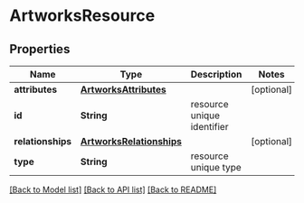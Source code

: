 # ArtworksResource

## Properties
Name | Type | Description | Notes
------------ | ------------- | ------------- | -------------
**attributes** | [**ArtworksAttributes**](ArtworksAttributes.md) |  | [optional] 
**id** | **String** | resource unique identifier | 
**relationships** | [**ArtworksRelationships**](ArtworksRelationships.md) |  | [optional] 
**type** | **String** | resource unique type | 

[[Back to Model list]](../README.md#documentation-for-models) [[Back to API list]](../README.md#documentation-for-api-endpoints) [[Back to README]](../README.md)


